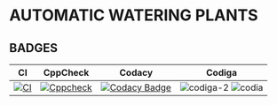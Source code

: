 # **AUTOMATIC WATERING PLANTS**

## **BADGES**
|CI|CppCheck|Codacy|Codiga|
---|---|---|---|
|[![CI](https://github.com/sainimitha/M2-EmbSys/actions/workflows/main.yml/badge.svg)](https://github.com/sainimitha/M2-EmbSys/actions/workflows/main.yml)|[![Cppcheck](https://github.com/sainimitha/M2-EmbSys/actions/workflows/c-Build.yml/badge.svg)](https://github.com/sainimitha/M2-EmbSys/actions/workflows/c-Build.yml)|[![Codacy Badge](https://app.codacy.com/project/badge/Grade/5441c3fa579447b4b128b5243880f47e)](https://www.codacy.com/gh/sainimitha/M2-EmbSys/dashboard?utm_source=github.com&amp;utm_medium=referral&amp;utm_content=sainimitha/M2-EmbSys&amp;utm_campaign=Badge_Grade)| ![codiga-2](https://user-images.githubusercontent.com/77672209/157001466-6df0091f-14dc-4d4e-9441-5981b630008e.svg) ![codia](https://user-images.githubusercontent.com/77672209/157001409-b4fb40db-01fb-4ae8-b1ad-3a930ff233bd.svg)|